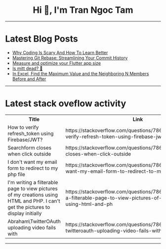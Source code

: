 <h1 align="center">Hi 👋, I'm Tran Ngoc Tam</h1>

---

# Latest Blog Posts 
<!-- BLOG-POST-LIST:START -->
- [Why Coding Is Scary And How To Learn Better](https://dev.to/thekarlesi/why-coding-is-scary-and-how-to-learn-better-6e0)
- [Mastering Git Rebase: Streamlining Your Commit History](https://dev.to/vyan/mastering-git-rebase-streamlining-your-commit-history-3ce4)
- [Measure and optimize your Flutter app size](https://dev.to/tentanganak/measure-and-optimize-your-flutter-app-size-1nde)
- [Is mitt dead? 🥊](https://dev.to/stackoverfloweth/is-mitt-dead-3lb0)
- [In Excel, Find the Maximum Value and the Neighboring N Members Before and After](https://dev.to/judith677/in-excel-find-the-maximum-value-and-the-neighboring-n-members-before-and-after-16l9)
<!-- BLOG-POST-LIST:END -->

---

# Latest stack oveflow activity
<table>
  <tr><th>Title</th><th>Link</th></tr>
  <!-- STACKOVERFLOW:START --><tr><td>How to verify refresh_token using Firebase/JWT?</td><td>https://stackoverflow.com/questions/78640149/how-to-verify-refresh-token-using-firebase-jwt</td></tr><tr><td>Searchform closes when click outside</td><td>https://stackoverflow.com/questions/78640137/searchform-closes-when-click-outside</td></tr><tr><td>I don&#39;t want my email form to redirect to my php file</td><td>https://stackoverflow.com/questions/78640087/i-dont-want-my-email-form-to-redirect-to-my-php-file</td></tr><tr><td>I&#39;m writing a filterable page to view pictures of my creations using HTML and PHP. I can&#39;t get the pictures to display initially</td><td>https://stackoverflow.com/questions/78640072/im-writing-a-filterable-page-to-view-pictures-of-my-creations-using-html-and-ph</td></tr><tr><td>Abraham\TwitterOAuth uploading video fails with</td><td>https://stackoverflow.com/questions/78640008/abraham-twitteroauth-uploading-video-fails-with</td></tr><!-- STACKOVERFLOW:END -->
</table>

---


